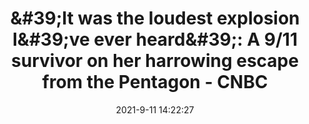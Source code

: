 ---
"title": "&amp;#39;It was the loudest explosion I&amp;#39;ve ever heard&amp;#39;: A 9/11 survivor on her harrowing escape from the Pentagon - CNBC"
"date": "2021-9-11 14:22:27"
"feed_name": "GOOGLENEWSCONSTRUCTION"
"feed_website": "https://news.google.com/search?q=construction%2Bincident&hl=en-US&gl=US&ceid=US:en"
"feed_rss": "https://news.google.com/rss/search?q=construction%2Bincident&hl=en-US&gl=US&ceid=US:en"
"link": "https://www.cnbc.com/2021/09/11/it-was-the-loudest-explosion-ive-ever-heard-a-9/11-survivor-on-her-harrowing-escape-from-the-pentagon.html"
"file": "_posts/2021-1-1-a486f24c544382ddc74e2b8490937720a833bb49.md"
"accident": "1"
"drilling": "1"
---